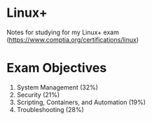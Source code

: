 # Linux+
Notes for studying for my Linux+ exam (https://www.comptia.org/certifications/linux)

# Exam Objectives
1. System Management (32%)
2. Security (21%)
3. Scripting, Containers, and Automation (19%)
4. Troubleshooting (28%)
